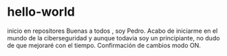 # hello-world
inicio en repositores
Buenas a todos , soy Pedro. Acabo de iniciarme en el mundo de la ciberseguridad y aunque todavia soy un principiante, no dudo de que mejoraré con el tiempo. 
Confirmación de cambios modo ON. 
